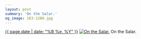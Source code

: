 ```yaml
---
layout: post
summary: 'On the Salar.'
og_image: 163-1280.jpg
---
```


<p>
  <time><a href="/163">{{ page.date | date: "%B %e, %Y" }}</a></time>
  <a href="/163"><img src="{{ site.assets_url }}/163-640.jpg" srcset="{{ site.assets_url }}/163-1280.jpg 1280w, {{ site.assets_url }}/163-960.jpg 960w, {{ site.assets_url }}/163-640.jpg 640w, {{ site.assets_url }}/163-320.jpg 320w" sizes="(min-width: 700px) 50vw, calc(100vw - 2rem)" alt="On the Salar." /></a>
  <span>On the Salar.</span>
</p>

